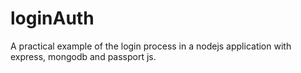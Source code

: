 # loginAuth
A practical example of the login process in a nodejs application with express, mongodb and passport js.
